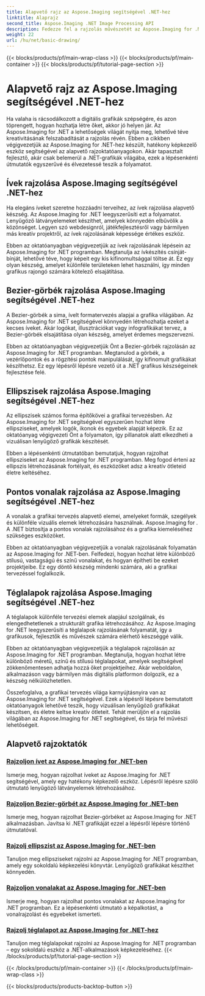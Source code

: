 ```yaml
---
title: Alapvető rajz az Aspose.Imaging segítségével .NET-hez
linktitle: Alaprajz
second_title: Aspose.Imaging .NET Image Processing API
description: Fedezze fel a rajzolás művészetét az Aspose.Imaging for .NET segítségével. Lenyűgöző látványelemeket készíthet az íveken, Bezier-görbéken, ellipsziseken, vonalakon és téglalapokon található, lépésről lépésre bemutatott útmutatókkal.
weight: 22
url: /hu/net/basic-drawing/
---
```


{{< blocks/products/pf/main-wrap-class >}}
{{< blocks/products/pf/main-container >}}
{{< blocks/products/pf/tutorial-page-section >}}

# Alapvető rajz az Aspose.Imaging segítségével .NET-hez


Ha valaha is rácsodálkozott a digitális grafikák szépségére, és azon töprengett, hogyan hozhatja létre őket, akkor jó helyen jár. Az Aspose.Imaging for .NET a lehetőségek világát nyitja meg, lehetővé téve kreativitásának felszabadítását a rajzolás révén. Ebben a cikkben végigvezetjük az Aspose.Imaging for .NET-hez készült, hatékony képkezelő eszköz segítségével az alapvető rajzoktatóanyagokon. Akár tapasztalt fejlesztő, akár csak belemerül a .NET-grafikák világába, ezek a lépésenkénti útmutatók egyszerűvé és élvezetessé teszik a folyamatot.

## Ívek rajzolása Aspose.Imaging segítségével .NET-hez

Ha elegáns íveket szeretne hozzáadni terveihez, az ívek rajzolása alapvető készség. Az Aspose.Imaging for .NET leegyszerűsíti ezt a folyamatot. Lenyűgöző látványelemeket készíthet, amelyek könnyedén elbűvölik a közönséget. Legyen szó webdesignról, játékfejlesztésről vagy bármilyen más kreatív projektről, az ívek rajzolásának képessége értékes eszköz.

Ebben az oktatóanyagban végigvezetjük az ívek rajzolásának lépésein az Aspose.Imaging for .NET programban. Megtanulja az ívkészítés csínját-bínját, lehetővé téve, hogy képeit egy kis kifinomultsággal töltse át. Ez egy olyan készség, amelyet különféle területeken lehet használni, így minden grafikus rajongó számára kötelező elsajátítása.

## Bezier-görbék rajzolása Aspose.Imaging segítségével .NET-hez

A Bezier-görbék a sima, ívelt formatervezés alapjai a grafika világában. Az Aspose.Imaging for .NET segítségével könnyedén létrehozhatja ezeket a kecses íveket. Akár logókat, illusztrációkat vagy infografikákat tervez, a Bezier-görbék elsajátítása olyan készség, amelyet érdemes megszervezni.

Ebben az oktatóanyagban végigvezetjük Önt a Bezier-görbék rajzolásán az Aspose.Imaging for .NET programban. Megtanulod a görbék, a vezérlőpontok és a rögzítési pontok manipulálását, így kifinomult grafikákat készíthetsz. Ez egy lépésről lépésre vezető út a .NET grafikus készségeinek fejlesztése felé.

## Ellipszisek rajzolása Aspose.Imaging segítségével .NET-hez

Az ellipszisek számos forma építőkövei a grafikai tervezésben. Az Aspose.Imaging for .NET segítségével egyszerűen hozhat létre ellipsziseket, amelyek logók, ikonok és egyebek alapját képezik. Ez az oktatóanyag végigvezeti Önt a folyamaton, így pillanatok alatt elkezdheti a vizuálisan lenyűgöző grafikák készítését.

Ebben a lépésenkénti útmutatóban bemutatjuk, hogyan rajzolhat ellipsziseket az Aspose.Imaging for .NET programban. Meg fogod érteni az ellipszis létrehozásának fortélyait, és eszközöket adsz a kreatív ötleteid életre keltéséhez.

## Pontos vonalak rajzolása az Aspose.Imaging segítségével .NET-hez

A vonalak a grafikai tervezés alapvető elemei, amelyeket formák, szegélyek és különféle vizuális elemek létrehozására használnak. Aspose.Imaging for . A .NET biztosítja a pontos vonalak rajzolásához és a grafika kiemeléséhez szükséges eszközöket.

Ebben az oktatóanyagban végigvezetjük a vonalak rajzolásának folyamatán az Aspose.Imaging for .NET-ben. Felfedezi, hogyan hozhat létre különböző stílusú, vastagságú és színű vonalakat, és hogyan építheti be ezeket projektjeibe. Ez egy döntő készség mindenki számára, aki a grafikai tervezéssel foglalkozik.

## Téglalapok rajzolása Aspose.Imaging segítségével .NET-hez

A téglalapok különféle tervezési elemek alapjául szolgálnak, és elengedhetetlenek a strukturált grafika létrehozásához. Az Aspose.Imaging for .NET leegyszerűsíti a téglalapok rajzolásának folyamatát, így a grafikusok, fejlesztők és művészek számára elérhető készséggé válik.

Ebben az oktatóanyagban végigvezetjük a téglalapok rajzolásán az Aspose.Imaging for .NET programban. Megtanulja, hogyan hozhat létre különböző méretű, színű és stílusú téglalapokat, amelyek segítségével zökkenőmentesen adhatja hozzá őket projektjeihez. Akár weboldalon, alkalmazáson vagy bármilyen más digitális platformon dolgozik, ez a készség nélkülözhetetlen.

Összefoglalva, a grafikai tervezés világa karnyújtásnyira van az Aspose.Imaging for .NET segítségével. Ezek a lépésről lépésre bemutatott oktatóanyagok lehetővé teszik, hogy vizuálisan lenyűgöző grafikákat készítsen, és életre keltse kreatív ötleteit. Tehát merüljön el a rajzolás világában az Aspose.Imaging for .NET segítségével, és tárja fel művészi lehetőségeit.
## Alapvető rajzoktatók
### [Rajzoljon ívet az Aspose.Imaging for .NET-ben](./draw-arc/)
Ismerje meg, hogyan rajzolhat íveket az Aspose.Imaging for .NET segítségével, amely egy hatékony képkezelő eszköz. Lépésről lépésre szóló útmutató lenyűgöző látványelemek létrehozásához.
### [Rajzoljon Bezier-görbét az Aspose.Imaging for .NET-ben](./draw-bezier-curve/)
Ismerje meg, hogyan rajzolhat Bezier-görbéket az Aspose.Imaging for .NET alkalmazásban. Javítsa ki .NET grafikáját ezzel a lépésről lépésre történő útmutatóval.
### [Rajzolj ellipszist az Aspose.Imaging for .NET-ben](./draw-ellipse/)
Tanuljon meg ellipsziseket rajzolni az Aspose.Imaging for .NET programban, amely egy sokoldalú képkezelési könyvtár. Lenyűgöző grafikákat készíthet könnyedén.
### [Rajzoljon vonalakat az Aspose.Imaging for .NET-ben](./draw-lines/)
Ismerje meg, hogyan rajzolhat pontos vonalakat az Aspose.Imaging for .NET programban. Ez a lépésenkénti útmutató a képalkotást, a vonalrajzolást és egyebeket ismerteti.
### [Rajzolj téglalapot az Aspose.Imaging for .NET-hez](./draw-rectangle/)
Tanuljon meg téglalapokat rajzolni az Aspose.Imaging for .NET programban – egy sokoldalú eszköz a .NET-alkalmazások képkezeléséhez.
{{< /blocks/products/pf/tutorial-page-section >}}

{{< /blocks/products/pf/main-container >}}
{{< /blocks/products/pf/main-wrap-class >}}

{{< blocks/products/products-backtop-button >}}

